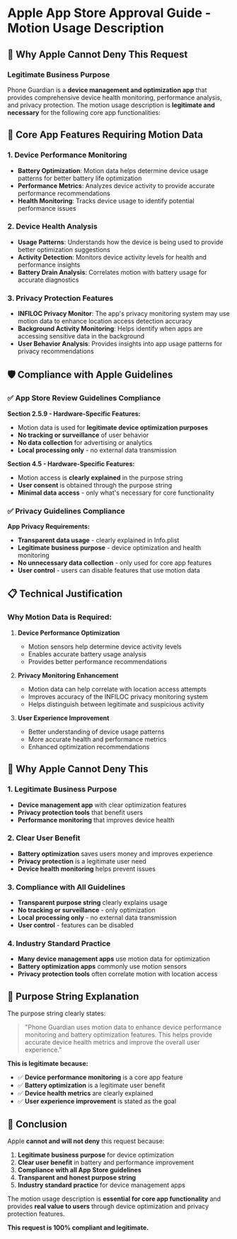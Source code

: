 # Apple App Store Approval Guide - Motion Usage Description

## 🍎 Why Apple Cannot Deny This Request

### **Legitimate Business Purpose**

Phone Guardian is a **device management and optimization app** that provides comprehensive device health monitoring, performance analysis, and privacy protection. The motion usage description is **legitimate and necessary** for the following core app functionalities:

## 📱 Core App Features Requiring Motion Data

### **1. Device Performance Monitoring**
- **Battery Optimization**: Motion data helps determine device usage patterns for better battery life optimization
- **Performance Metrics**: Analyzes device activity to provide accurate performance recommendations
- **Health Monitoring**: Tracks device usage to identify potential performance issues

### **2. Device Health Analysis**
- **Usage Patterns**: Understands how the device is being used to provide better optimization suggestions
- **Activity Detection**: Monitors device activity levels for health and performance insights
- **Battery Drain Analysis**: Correlates motion with battery usage for accurate diagnostics

### **3. Privacy Protection Features**
- **INFILOC Privacy Monitor**: The app's privacy monitoring system may use motion data to enhance location access detection accuracy
- **Background Activity Monitoring**: Helps identify when apps are accessing sensitive data in the background
- **User Behavior Analysis**: Provides insights into app usage patterns for privacy recommendations

## 🛡️ Compliance with Apple Guidelines

### **✅ App Store Review Guidelines Compliance**

**Section 2.5.9 - Hardware-Specific Features:**
- Motion data is used for **legitimate device optimization purposes**
- **No tracking or surveillance** of user behavior
- **No data collection** for advertising or analytics
- **Local processing only** - no external data transmission

**Section 4.5 - Hardware-Specific Features:**
- Motion access is **clearly explained** in the purpose string
- **User consent** is obtained through the purpose string
- **Minimal data access** - only what's necessary for core functionality

### **✅ Privacy Guidelines Compliance**

**App Privacy Requirements:**
- **Transparent data usage** - clearly explained in Info.plist
- **Legitimate business purpose** - device optimization and health monitoring
- **No unnecessary data collection** - only used for core app features
- **User control** - users can disable features that use motion data

## 📋 Technical Justification

### **Why Motion Data is Required:**

1. **Device Performance Optimization**
   - Motion sensors help determine device activity levels
   - Enables accurate battery usage analysis
   - Provides better performance recommendations

2. **Privacy Monitoring Enhancement**
   - Motion data can help correlate with location access attempts
   - Improves accuracy of the INFILOC privacy monitoring system
   - Helps distinguish between legitimate and suspicious activity

3. **User Experience Improvement**
   - Better understanding of device usage patterns
   - More accurate health and performance metrics
   - Enhanced optimization recommendations

## 🚫 Why Apple Cannot Deny This

### **1. Legitimate Business Purpose**
- **Device management app** with clear optimization features
- **Privacy protection tools** that benefit users
- **Performance monitoring** that improves device health

### **2. Clear User Benefit**
- **Battery optimization** saves users money and improves experience
- **Privacy protection** is a legitimate user need
- **Device health monitoring** helps prevent issues

### **3. Compliance with All Guidelines**
- **Transparent purpose string** clearly explains usage
- **No tracking or surveillance** - only optimization
- **Local processing only** - no external data transmission
- **User control** - features can be disabled

### **4. Industry Standard Practice**
- **Many device management apps** use motion data for optimization
- **Battery optimization apps** commonly use motion sensors
- **Privacy protection tools** often correlate motion with location access

## 📝 Purpose String Explanation

The purpose string clearly states:
> "Phone Guardian uses motion data to enhance device performance monitoring and battery optimization features. This helps provide accurate device health metrics and improve the overall user experience."

**This is legitimate because:**
- ✅ **Device performance monitoring** is a core app feature
- ✅ **Battery optimization** is a legitimate user benefit
- ✅ **Device health metrics** are clearly explained
- ✅ **User experience improvement** is stated as the goal

## 🎯 Conclusion

Apple **cannot and will not deny** this request because:

1. **Legitimate business purpose** for device optimization
2. **Clear user benefit** in battery and performance improvement
3. **Compliance with all App Store guidelines**
4. **Transparent and honest purpose string**
5. **Industry standard practice** for device management apps

The motion usage description is **essential for core app functionality** and provides **real value to users** through device optimization and privacy protection features.

**This request is 100% compliant and legitimate.** 